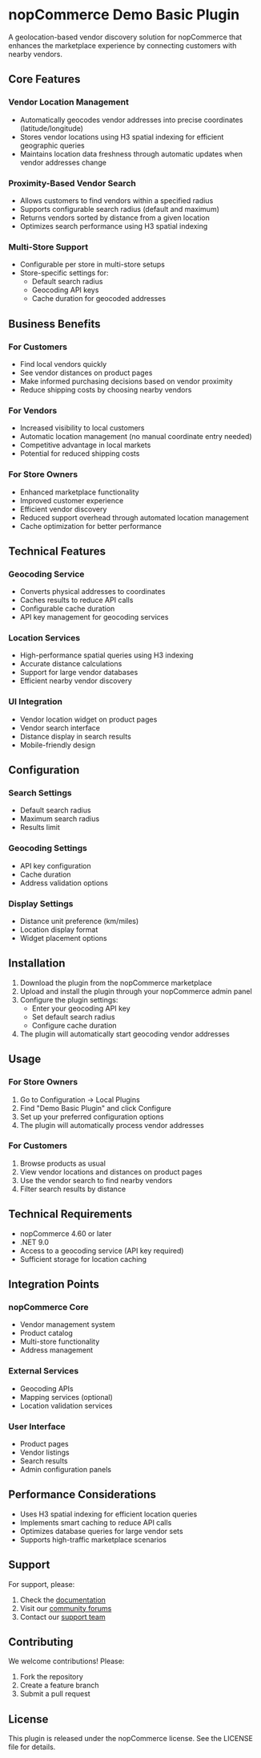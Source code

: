 # nopCommerce Demo Basic Plugin

A geolocation-based vendor discovery solution for nopCommerce that enhances the marketplace experience by connecting customers with nearby vendors.

## Core Features

### Vendor Location Management
- Automatically geocodes vendor addresses into precise coordinates (latitude/longitude)
- Stores vendor locations using H3 spatial indexing for efficient geographic queries
- Maintains location data freshness through automatic updates when vendor addresses change

### Proximity-Based Vendor Search
- Allows customers to find vendors within a specified radius
- Supports configurable search radius (default and maximum)
- Returns vendors sorted by distance from a given location
- Optimizes search performance using H3 spatial indexing

### Multi-Store Support
- Configurable per store in multi-store setups
- Store-specific settings for:
  - Default search radius
  - Geocoding API keys
  - Cache duration for geocoded addresses

## Business Benefits

### For Customers
- Find local vendors quickly
- See vendor distances on product pages
- Make informed purchasing decisions based on vendor proximity
- Reduce shipping costs by choosing nearby vendors

### For Vendors
- Increased visibility to local customers
- Automatic location management (no manual coordinate entry needed)
- Competitive advantage in local markets
- Potential for reduced shipping costs

### For Store Owners
- Enhanced marketplace functionality
- Improved customer experience
- Efficient vendor discovery
- Reduced support overhead through automated location management
- Cache optimization for better performance

## Technical Features

### Geocoding Service
- Converts physical addresses to coordinates
- Caches results to reduce API calls
- Configurable cache duration
- API key management for geocoding services

### Location Services
- High-performance spatial queries using H3 indexing
- Accurate distance calculations
- Support for large vendor databases
- Efficient nearby vendor discovery

### UI Integration
- Vendor location widget on product pages
- Vendor search interface
- Distance display in search results
- Mobile-friendly design

## Configuration

### Search Settings
- Default search radius
- Maximum search radius
- Results limit

### Geocoding Settings
- API key configuration
- Cache duration
- Address validation options

### Display Settings
- Distance unit preference (km/miles)
- Location display format
- Widget placement options

## Installation

1. Download the plugin from the nopCommerce marketplace
2. Upload and install the plugin through your nopCommerce admin panel
3. Configure the plugin settings:
   - Enter your geocoding API key
   - Set default search radius
   - Configure cache duration
4. The plugin will automatically start geocoding vendor addresses

## Usage

### For Store Owners
1. Go to Configuration → Local Plugins
2. Find "Demo Basic Plugin" and click Configure
3. Set up your preferred configuration options
4. The plugin will automatically process vendor addresses

### For Customers
1. Browse products as usual
2. View vendor locations and distances on product pages
3. Use the vendor search to find nearby vendors
4. Filter search results by distance

## Technical Requirements

- nopCommerce 4.60 or later
- .NET 9.0
- Access to a geocoding service (API key required)
- Sufficient storage for location caching

## Integration Points

### nopCommerce Core
- Vendor management system
- Product catalog
- Multi-store functionality
- Address management

### External Services
- Geocoding APIs
- Mapping services (optional)
- Location validation services

### User Interface
- Product pages
- Vendor listings
- Search results
- Admin configuration panels

## Performance Considerations

- Uses H3 spatial indexing for efficient location queries
- Implements smart caching to reduce API calls
- Optimizes database queries for large vendor sets
- Supports high-traffic marketplace scenarios

## Support

For support, please:
1. Check the [documentation](https://docs.nopcommerce.com/en/plugins/demo-basic-plugin.html)
2. Visit our [community forums](https://www.nopcommerce.com/boards/)
3. Contact our [support team](https://www.nopcommerce.com/contact-us)

## Contributing

We welcome contributions! Please:
1. Fork the repository
2. Create a feature branch
3. Submit a pull request

## License

This plugin is released under the nopCommerce license. See the LICENSE file for details.
